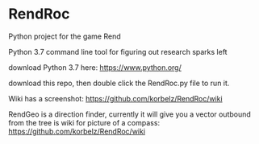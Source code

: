 # RendRoc
Python project for the game Rend

Python 3.7 command line tool for figuring out research sparks left

download Python 3.7 here: https://www.python.org/

download this repo, then double click the RendRoc.py file to run it. 

Wiki has a screenshot: https://github.com/korbelz/RendRoc/wiki

RendGeo is a direction finder, currently it will give you a vector outbound from the tree
is wiki for picture of a compass: https://github.com/korbelz/RendRoc/wiki
